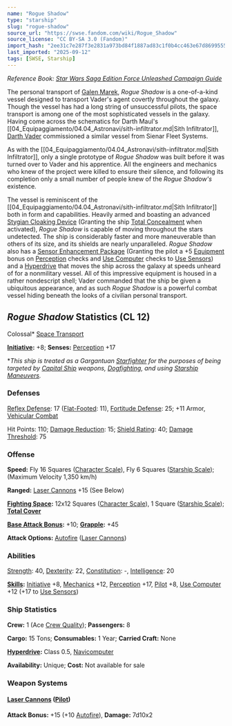 ```yaml
---
name: "Rogue Shadow"
type: "starship"
slug: "rogue-shadow"
source_url: "https://swse.fandom.com/wiki/Rogue_Shadow"
source_license: "CC BY-SA 3.0 (Fandom)"
import_hash: "2ee31c7e287f3e2831a973bd84f1887ad83c1f0b4cc463e67d8699555ec99d84"
last_imported: "2025-09-12"
tags: [SWSE, Starship]
---
```

*Reference Book: [Star Wars Saga Edition Force Unleashed Campaign Guide](https://swse.fandom.com/wiki/Star_Wars_Saga_Edition_Force_Unleashed_Campaign_Guide)*

The personal transport of [Galen Marek](https://swse.fandom.com/wiki/Galen_Marek), *Rogue Shadow* is a one-of-a-kind vessel designed to transport Vader's agent covertly throughout the galaxy. Though the vessel has had a long string of unsuccessful pilots, the space transport is among one of the most sophisticated vessels in the galaxy. Having come across the schematics for Darth Maul's [[04_Equipaggiamento/04.04_Astronavi/sith-infiltrator.md|Sith Infiltrator]], [Darth Vader](https://swse.fandom.com/wiki/Darth_Vader) commissioned a similar vessel from Sienar Fleet Systems.

As with the [[04_Equipaggiamento/04.04_Astronavi/sith-infiltrator.md|Sith Infiltrator]], only a single prototype of *Rogue Shadow* was built before it was turned over to Vader and his apprentice. All the engineers and mechanics who knew of the project were killed to ensure their silence, and following its completion only a small number of people knew of the *Rogue Shadow's* existence.

The vessel is reminiscent of the [[04_Equipaggiamento/04.04_Astronavi/sith-infiltrator.md|Sith Infiltrator]] both in form and capabilities. Heavily armed and boasting an advanced [Stygian Cloaking Device](https://swse.fandom.com/wiki/Stygian_Cloaking_Device) (Granting the ship [Total Concealment](https://swse.fandom.com/wiki/Total_Concealment) when activated), *Rogue Shadow* is capable of moving throughout the stars undetected. The ship is considerably faster and more maneuverable than others of its size, and its shields are nearly unparalleled. *Rogue Shadow* also has a [Sensor Enhancement Package](https://swse.fandom.com/wiki/Sensor_Enhancement_Package) (Granting the pilot a +5 [Equipment](https://swse.fandom.com/wiki/Equipment) bonus on [Perception](https://swse.fandom.com/wiki/Perception) checks and [Use Computer](https://swse.fandom.com/wiki/Use_Computer) checks to [Use Sensors](https://swse.fandom.com/wiki/Use_Sensors)) and a [Hyperdrive](https://swse.fandom.com/wiki/Hyperdrive) that moves the ship across the galaxy at speeds unheard of for a nonmilitary vessel. All of this impressive equipment is housed in a rather nondescript shell; Vader commanded that the ship be given a ubiquitous appearance, and as such *Rogue Shadow* is a powerful combat vessel hiding beneath the looks of a civilian personal transport.
## *Rogue Shadow* Statistics (CL 12)
Colossal* [Space Transport](https://swse.fandom.com/wiki/Space_Transport)

**[Initiative](https://swse.fandom.com/wiki/Initiative):** +8; **Senses:** [Perception](https://swse.fandom.com/wiki/Perception) +17

**This ship is treated as a Gargantuan [Starfighter](https://swse.fandom.com/wiki/Starfighter) for the purposes of being targeted by [Capital Ship](https://swse.fandom.com/wiki/Capital_Ship) weapons, [Dogfighting](https://swse.fandom.com/wiki/Dogfighting), and using [Starship Maneuvers](https://swse.fandom.com/wiki/Starship_Maneuvers).*
### Defenses
[Reflex Defense](https://swse.fandom.com/wiki/Reflex_Defense_(Vehicles)): 17 ([Flat-Footed](https://swse.fandom.com/wiki/Flat-Footed): 11), [Fortitude Defense](https://swse.fandom.com/wiki/Fortitude_Defense_(Vehicles)): 25; +11 Armor, [Vehicular Combat](https://swse.fandom.com/wiki/Vehicular_Combat)

Hit Points: 110; [Damage Reduction](https://swse.fandom.com/wiki/Damage_Reduction): 15; [Shield Rating](https://swse.fandom.com/wiki/Shield_Rating): 40; [Damage Threshold](https://swse.fandom.com/wiki/Damage_Threshold_(Vehicles)): 75
### Offense
**Speed:** Fly 16 Squares ([Character Scale](https://swse.fandom.com/wiki/Character_Scale)), Fly 6 Squares ([Starship Scale](https://swse.fandom.com/wiki/Starship_Scale)); (Maximum Velocity 1,350 km/h)

**Ranged:** [Laser Cannons](https://swse.fandom.com/wiki/Laser_Cannons) +15 (See Below)

**[Fighting Space](https://swse.fandom.com/wiki/Fighting_Space):** 12x12 Squares ([Character Scale](https://swse.fandom.com/wiki/Character_Scale)), 1 Square ([Starship Scale](https://swse.fandom.com/wiki/Starship_Scale)); **[Total Cover](https://swse.fandom.com/wiki/Total_Cover)**

**[Base Attack Bonus](https://swse.fandom.com/wiki/Base_Attack_Bonus):** +10; **[Grapple](https://swse.fandom.com/wiki/Grapple):** +45

**Attack Options:** [Autofire](https://swse.fandom.com/wiki/Autofire_(Vehicle_Combat)) ([Laser Cannons](https://swse.fandom.com/wiki/Laser_Cannons))
### Abilities
[Strength](https://swse.fandom.com/wiki/Strength): 40, [Dexterity](https://swse.fandom.com/wiki/Dexterity): 22, [Constitution](https://swse.fandom.com/wiki/Constitution): -, [Intelligence](https://swse.fandom.com/wiki/Intelligence): 20

**[Skills](https://swse.fandom.com/wiki/Skills):** [Initiative](https://swse.fandom.com/wiki/Initiative) +8, [Mechanics](https://swse.fandom.com/wiki/Mechanics) +12, [Perception](https://swse.fandom.com/wiki/Perception) +17, [Pilot](https://swse.fandom.com/wiki/Pilot) +8, [Use Computer](https://swse.fandom.com/wiki/Use_Computer) +12 (+17 to [Use Sensors](https://swse.fandom.com/wiki/Use_Sensors))
### Ship Statistics
**Crew:** 1 (Ace [Crew Quality](https://swse.fandom.com/wiki/Crew_Quality)); **Passengers:** 8

**Cargo:** 15 Tons; **Consumables:** 1 Year; **Carried Craft:** None

**[Hyperdrive](https://swse.fandom.com/wiki/Hyperdrive):** Class 0.5, [Navicomputer](https://swse.fandom.com/wiki/Navicomputer)

**Availability:** Unique; **Cost:** Not available for sale
### Weapon Systems
#### **[Laser Cannons](https://swse.fandom.com/wiki/Laser_Cannons) ([Pilot](https://swse.fandom.com/wiki/Pilot_(Vehicle_Combat)))**
**Attack Bonus:** +15 (+10 [Autofire](https://swse.fandom.com/wiki/Autofire_(Vehicle_Combat))), **Damage:** 7d10x2